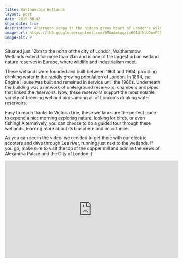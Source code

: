 ```yaml
---
title: Walthamstow Wetlands
layout: post
date: 2019-06-02
show-date: true
description: Afternoon scape to the hidden green heart of London's wildlife
image-url: https://lh3.googleusercontent.com/6MGadmkwgziz001UrWaLQpvFJQ3xjlkIUmOR-hL1fJeFl48uO7h5hrZ6bXzHQfpA4BtCr8Gk5oqwfiDrXUSOfWK4RNNJlukw7MFuqcL8zfQN2RLp2Cvfhd1vn_3iXTolrInSGU4FD8NTomLQ0zuXlKnlMQ-jtYDdtckqf9OYnKIfD-9KQk579LBKGjhz_6kDa2ry6a9vd_JloUBsz2pHhjMcieU-SXeEDfBXt9Lv0QxeiXWxTbt5fxpnlo0vTzFeIun1EA1kDEo6cRIXKKRFyKqaGLo4GRFdzDq0NFSBvm2L8qKmpc8daGbY0W7NkD-ATWbEAs51BCNhGBazgbe0GPEQKgnSCuY2cIfpyjdWLV0Id5DwqBgF2AMgwe1kcac8aGegddG8HxCJD3Y01kNVENoHI80k0HCdvaVev6r8dzhLk2ZHFa2e5oVzJhQ8Z8c6Vt8_uBoJ-YYhLBxk8ZKXaoVX0eZ_Oatk2DSIgSpDjZ1P2PXVbx2JO46CiETqWpaaq8C5Ms0l2Sx6ZVWAW823zfNH6GyzKfVKJer4c9u7z4Pqkrvwb-k422zwI359rwvagmpL__985teRsjJXzUIJS8qKyWsZr0CnlnlZXlLhq-DyaRjq79CtSqDGxXpOfZm8Vk8iAwFEdsN_nYHpM-sz-p43lAFCPPIedRRN1LrFHX4GQts1RRC3O2lw=w1259-h944-no
image-alt: #
---
```


Situated just 12km to the north of the city of London, Walthamstow Wetlands extend for more than 2km and is one of the largest urban wetland nature reserves in Europe, where wildlife and industrialism meet.

These wetlands were founded and built between 1863 and 1904, providing drinking water to the rapidly growing population of London. In 1894, the Engine House was built and remained in service until the 1980s. Underneath the building was a network of underground reservoirs, chambers and pipes that linked the reservoirs. Now, these reservoirs support the most notable variety of breeding wetland birds among all of London's drinking water reservoirs.

Easy to reach thanks to Victoria Line, these wetlands are the perfect place to expend a nice morning exploring nature, looking for birds, or even fishing! Alternatively, you can choose to do a guided tour through these wetlands, learning more about its biosphere and importance.

As you can see in the video, we decided to get there with our electric scooters and drive through Lea river, running just next to the wetlands. If you go, make sure to visit the top of the copper mill and admire the views of Alexandra Palace and the City of London :)

<div style="text-align: center;"><iframe width="560" height="315" src="https://www.youtube.com/embed/P52-A6l6dOI" frameborder="0" allow="accelerometer; autoplay; encrypted-media; gyroscope; picture-in-picture" allowfullscreen></iframe></div>
